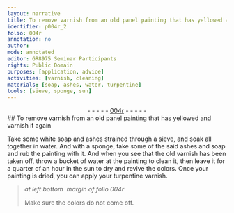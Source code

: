 ```yaml
---
layout: narrative
title: To remove varnish from an old panel painting that has yellowed and varnish it again
identifier: p004r_2
folio: 004r
annotation: no
author:
mode: annotated
editor: GR8975 Seminar Participants
rights: Public Domain
purposes: [application, advice]
activities: [varnish, cleaning]
materials: [soap, ashes, water, turpentine]
tools: [sieve, sponge, sun]
---
```


 <div class="folio" align="center">- - - - - <a href="http://gallica.bnf.fr/ark:/12148/btv1b10500001g/f13.image" target="_blank">004r</a> - - - - - </div> 
## To remove varnish from an old panel painting that has yellowed and varnish it again

 
 <span class="activity"></span> <span class="activity"></span> Take some <span class="material_format">white <span class="material">soap</span></span> and <span class="material">ashes</span> strained through a <span class="tool">sieve</span>, and soak all together in <span class="material">water</span>. And with a <span class="tool">sponge</span>, take some of the said <span class="material">ashes</span> and <span class="material">soap</span> and rub the painting with it. And when you see that the old varnish has been taken off, throw a <span class="unit">bucket</span> of <span class="material">water</span> at the painting to clean it, then leave it for a <span class="time">quarter of an hour</span> in the <span class="tool">sun</span> to dry and revive the colors. Once your painting is dried, you can apply your <span class="material_format"><span class="material">turpentine</span> varnish</span>. 
 
> *at left bottom  margin of folio 004r*
> 
>  Make sure the colors do not come off. 
 